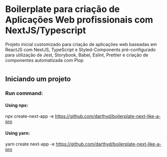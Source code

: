 # Boilerplate para criação de Aplicações Web profissionais com NextJS/Typescript

Projeto inicial customizado para criação de aplicações web baseadas em ReactJS com NextJS, TypeScript e Styled-Components
pré-configurado para utilização de Jest, Storybook, Babel, Eslint, Prettier e criação de componentes automatizada com Plop

#

## Iniciando um projeto

### Run command: 

#### Using npx:

npx create-next-app -e https://github.com/darthyd/boilerplate-next-like-a-pro


#### Using yarn:

yarn create next-app -e https://github.com/darthyd/boilerplate-next-like-a-pro

